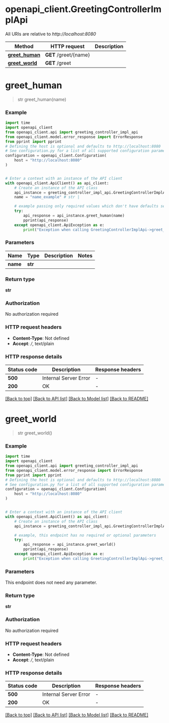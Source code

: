 # openapi_client.GreetingControllerImplApi

All URIs are relative to *http://localhost:8080*

Method | HTTP request | Description
------------- | ------------- | -------------
[**greet_human**](GreetingControllerImplApi.md#greet_human) | **GET** /greet/{name} | 
[**greet_world**](GreetingControllerImplApi.md#greet_world) | **GET** /greet | 


# **greet_human**
> str greet_human(name)



### Example


```python
import time
import openapi_client
from openapi_client.api import greeting_controller_impl_api
from openapi_client.model.error_response import ErrorResponse
from pprint import pprint
# Defining the host is optional and defaults to http://localhost:8080
# See configuration.py for a list of all supported configuration parameters.
configuration = openapi_client.Configuration(
    host = "http://localhost:8080"
)


# Enter a context with an instance of the API client
with openapi_client.ApiClient() as api_client:
    # Create an instance of the API class
    api_instance = greeting_controller_impl_api.GreetingControllerImplApi(api_client)
    name = "name_example" # str | 

    # example passing only required values which don't have defaults set
    try:
        api_response = api_instance.greet_human(name)
        pprint(api_response)
    except openapi_client.ApiException as e:
        print("Exception when calling GreetingControllerImplApi->greet_human: %s\n" % e)
```


### Parameters

Name | Type | Description  | Notes
------------- | ------------- | ------------- | -------------
 **name** | **str**|  |

### Return type

**str**

### Authorization

No authorization required

### HTTP request headers

 - **Content-Type**: Not defined
 - **Accept**: */*, text/plain


### HTTP response details

| Status code | Description | Response headers |
|-------------|-------------|------------------|
**500** | Internal Server Error |  -  |
**200** | OK |  -  |

[[Back to top]](#) [[Back to API list]](../README.md#documentation-for-api-endpoints) [[Back to Model list]](../README.md#documentation-for-models) [[Back to README]](../README.md)

# **greet_world**
> str greet_world()



### Example


```python
import time
import openapi_client
from openapi_client.api import greeting_controller_impl_api
from openapi_client.model.error_response import ErrorResponse
from pprint import pprint
# Defining the host is optional and defaults to http://localhost:8080
# See configuration.py for a list of all supported configuration parameters.
configuration = openapi_client.Configuration(
    host = "http://localhost:8080"
)


# Enter a context with an instance of the API client
with openapi_client.ApiClient() as api_client:
    # Create an instance of the API class
    api_instance = greeting_controller_impl_api.GreetingControllerImplApi(api_client)

    # example, this endpoint has no required or optional parameters
    try:
        api_response = api_instance.greet_world()
        pprint(api_response)
    except openapi_client.ApiException as e:
        print("Exception when calling GreetingControllerImplApi->greet_world: %s\n" % e)
```


### Parameters
This endpoint does not need any parameter.

### Return type

**str**

### Authorization

No authorization required

### HTTP request headers

 - **Content-Type**: Not defined
 - **Accept**: */*, text/plain


### HTTP response details

| Status code | Description | Response headers |
|-------------|-------------|------------------|
**500** | Internal Server Error |  -  |
**200** | OK |  -  |

[[Back to top]](#) [[Back to API list]](../README.md#documentation-for-api-endpoints) [[Back to Model list]](../README.md#documentation-for-models) [[Back to README]](../README.md)

